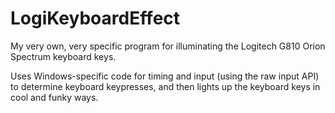 # LogiKeyboardEffect
My very own, very specific program for illuminating the Logitech G810 Orion Spectrum keyboard keys.

Uses Windows-specific code for timing and input (using the raw input API) to determine keyboard keypresses, and then lights up the keyboard keys in cool and funky ways.
